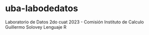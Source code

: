 # uba-labodedatos
Laboratorio de Datos 2do cuat 2023 - Comisión Instituto de Calculo  Guillermo Solovey
Lenguaje R
